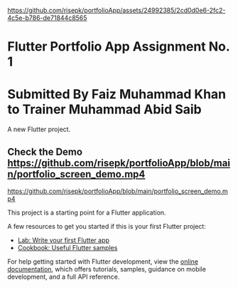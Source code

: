 

https://github.com/risepk/portfolioApp/assets/24992385/2cd0d0e6-2fc2-4c5e-b786-de71844c8565

# Flutter Portfolio App Assignment No. 1

# Submitted By Faiz Muhammad Khan to Trainer Muhammad Abid Saib

A new Flutter project.

## Check the Demo https://github.com/risepk/portfolioApp/blob/main/portfolio_screen_demo.mp4

https://github.com/risepk/portfolioApp/blob/main/portfolio_screen_demo.mp4

This project is a starting point for a Flutter application.

A few resources to get you started if this is your first Flutter project:

- [Lab: Write your first Flutter app](https://docs.flutter.dev/get-started/codelab)
- [Cookbook: Useful Flutter samples](https://docs.flutter.dev/cookbook)

For help getting started with Flutter development, view the
[online documentation](https://docs.flutter.dev/), which offers tutorials,
samples, guidance on mobile development, and a full API reference.
